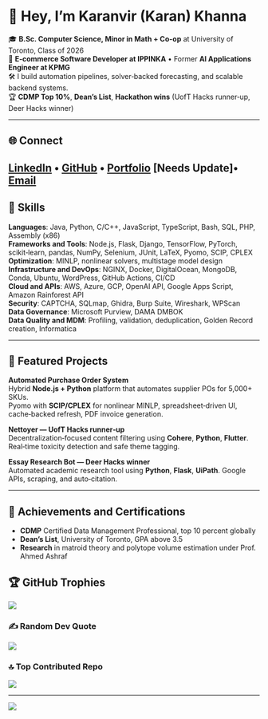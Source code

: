 # 👋 Hey, I’m Karanvir (Karan) Khanna

🎓 **B.Sc. Computer Science, Minor in Math + Co-op** at University of Toronto, Class of 2026  
💼 **E‑commerce Software Developer at IPPINKA** • Former **AI Applications Engineer at KPMG**  
🛠️ I build automation pipelines, solver‑backed forecasting, and scalable backend systems.  
🏆 **CDMP Top 10%**, **Dean’s List**, **Hackathon wins** (UofT Hacks runner‑up, Deer Hacks winner)

---

## 🌐 Connect

[LinkedIn](https://linkedin.com/in/karan-khanna-b7013b24b) •
[GitHub](https://github.com/Karanvir1729) •
[Portfolio](https://karan-portfolio.vercel.app) [Needs Update]•
[Email](mailto:prokaranvir@gmail.com)
---

## 🧠 Skills

**Languages**: Java, Python, C/C++, JavaScript, TypeScript, Bash, SQL, PHP, Assembly (x86)  
**Frameworks and Tools**: Node.js, Flask, Django, TensorFlow, PyTorch, scikit‑learn, pandas, NumPy, Selenium, JUnit, LaTeX, Pyomo, SCIP, CPLEX  
**Optimization**: MINLP, nonlinear solvers, multistage model design  
**Infrastructure and DevOps**: NGINX, Docker, DigitalOcean, MongoDB, Conda, Ubuntu, WordPress, GitHub Actions, CI/CD  
**Cloud and APIs**: AWS, Azure, GCP, OpenAI API, Google Apps Script, Amazon Rainforest API  
**Security**: CAPTCHA, SQLmap, Ghidra, Burp Suite, Wireshark, WPScan  
**Data Governance**: Microsoft Purview, DAMA DMBOK  
**Data Quality and MDM**: Profiling, validation, deduplication, Golden Record creation, Informatica

---

## 🚀 Featured Projects

**Automated Purchase Order System**  
Hybrid **Node.js + Python** platform that automates supplier POs for 5,000+ SKUs.  
Pyomo with **SCIP/CPLEX** for nonlinear MINLP, spreadsheet‑driven UI, cache‑backed refresh, PDF invoice generation.

**Nettoyer — UofT Hacks runner‑up**  
Decentralization‑focused content filtering using **Cohere**, **Python**, **Flutter**. Real‑time toxicity detection and safe theme tagging.

**Essay Research Bot — Deer Hacks winner**  
Automated academic research tool using **Python**, **Flask**, **UiPath**. Google APIs, scraping, and auto‑citation.

---

## 🏅 Achievements and Certifications

- **CDMP** Certified Data Management Professional, top 10 percent globally  
- **Dean’s List**, University of Toronto, GPA above 3.5  
- **Research** in matroid theory and polytope volume estimation under Prof. Ahmed Ashraf

## 🏆 GitHub Trophies
![](https://github-profile-trophy.vercel.app/?username=Karanvir1729&theme=gruvbox&no-frame=false&no-bg=true&margin-w=4)

### ✍️ Random Dev Quote
![](https://quotes-github-readme.vercel.app/api?type=horizontal&theme=merko)

### 🔝 Top Contributed Repo
![](https://github-contributor-stats.vercel.app/api?username=Karanvir1729&limit=5&theme=merko&combine_all_yearly_contributions=true)

---
[![](https://visitcount.itsvg.in/api?id=Karanvir1729&icon=2&color=2)](https://visitcount.itsvg.in)

<!-- Proudly created with GPRM ( https://gprm.itsvg.in ) -->



